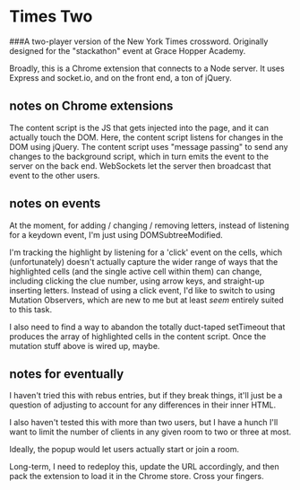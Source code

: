 # Times Two
###A two-player version of the New York Times crossword.
Originally designed for the "stackathon" event at Grace Hopper Academy.

Broadly, this is a Chrome extension that connects to a Node server.
It uses Express and socket.io, and on the front end, a ton of jQuery.


## notes on Chrome extensions
The content script is the JS that gets injected into the page, and it can actually touch the DOM.  Here, the content script listens for changes in the DOM using jQuery. The content script uses "message passing" to send any changes to the background script, which in turn emits the event to the server on the back end. WebSockets let the server then broadcast that event to the other users.


## notes on events
At the moment, for adding / changing / removing letters, instead of listening for a keydown event, I'm just using DOMSubtreeModified.

I'm tracking the highlight by listening for a 'click' event on the cells, which (unfortunately) doesn't actually capture the wider range of ways that the highlighted cells (and the single active cell within them) can change, including clicking the clue number, using arrow keys, and straight-up inserting letters. Instead of using a click event, I'd like to switch to using Mutation Observers, which are new to me but at least *seem* entirely suited to this task.

I also need to find a way to abandon the totally duct-taped setTimeout that produces the array of highlighted cells in the content script. Once the mutation stuff above is wired up, maybe.


## notes for eventually
I haven't tried this with rebus entries, but if they break things, it'll just be a question of adjusting to account for any differences in their inner HTML.

I also haven't tested this with more than two users, but I have a hunch I'll want to limit the number of clients in any given room to two or three at most.

Ideally, the popup would let users actually start or join a room.

Long-term, I need to redeploy this, update the URL accordingly, and then pack the extension to load it in the Chrome store. Cross your fingers.
